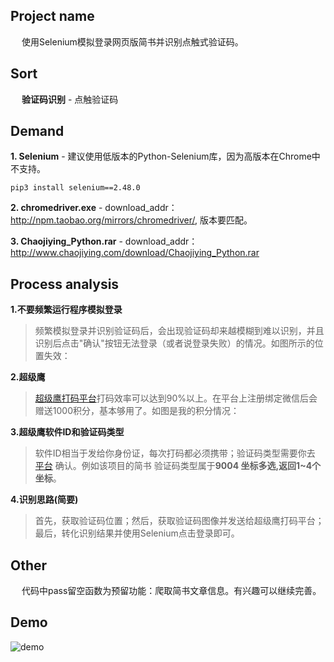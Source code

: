 ## Project name
&emsp; 使用Selenium模拟登录网页版简书并识别点触式验证码。

## Sort
&emsp;  **验证码识别** - 点触验证码

## Demand
**1. Selenium** - 建议使用低版本的Python-Selenium库，因为高版本在Chrome中不支持。
```
pip3 install selenium==2.48.0
```
**2. chromedriver.exe** - download_addr：http://npm.taobao.org/mirrors/chromedriver/, 版本要匹配。  

**3. Chaojiying_Python.rar** - download_addr：http://www.chaojiying.com/download/Chaojiying_Python.rar

## Process analysis
**1.不要频繁运行程序模拟登录**
> 频繁模拟登录并识别验证码后，会出现验证码却来越模糊到难以识别，并且识别后点击"确认"按钮无法登录（或者说登录失败）的情况。如图所示的位置失效：

**2.超级鹰**
> [超级鹰打码平台](http://www.chaojiying.com/)打码效率可以达到90%以上。在平台上注册绑定微信后会赠送1000积分，基本够用了。如图是我的积分情况：

**3.超级鹰软件ID和验证码类型**
> 软件ID相当于发给你身份证，每次打码都必须携带；验证码类型需要你去 [平台](http://www.chaojiying.com/price.html#table-item5) 确认。例如该项目的简书
验证码类型属于**9004	坐标多选,返回1~4个坐标**。

**4.识别思路(简要)**
> 首先，获取验证码位置；然后，获取验证码图像并发送给超级鹰打码平台；最后，转化识别结果并使用Selenium点击登录即可。

## Other
&emsp; 代码中pass留空函数为预留功能：爬取简书文章信息。有兴趣可以继续完善。

## Demo
![demo](https://github.com/Northxw/Python3_WebSpider/blob/master/12-Crack_Jianshu/require/demo.gif)
